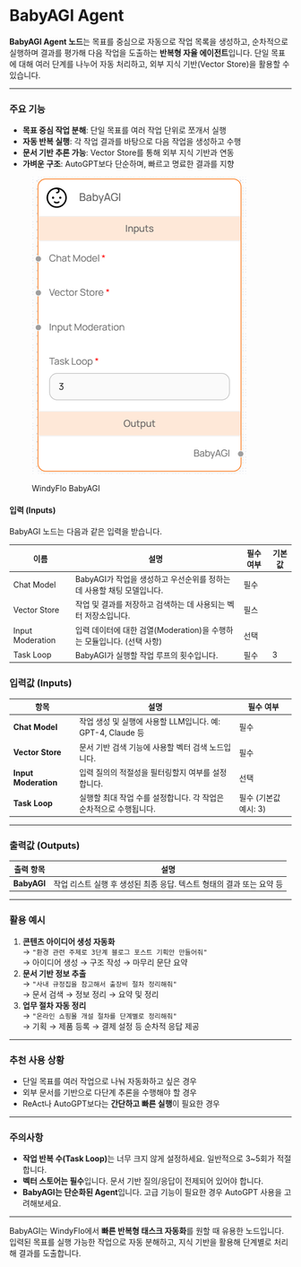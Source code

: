 # BabyAGI Agent

**BabyAGI Agent 노드**는 목표를 중심으로 자동으로 작업 목록을 생성하고, 순차적으로 실행하며 결과를 평가해 다음 작업을 도출하는 **반복형 자율 에이전트**입니다. 단일 목표에 대해 여러 단계를 나누어 자동 처리하고, 외부 지식 기반(Vector Store)을 활용할 수 있습니다.

***

### 주요 기능

* **목표 중심 작업 분해**: 단일 목표를 여러 작업 단위로 쪼개서 실행
* **자동 반복 실행**: 각 작업 결과를 바탕으로 다음 작업을 생성하고 수행
* **문서 기반 추론 가능**: Vector Store를 통해 외부 지식 기반과 연동
* **가벼운 구조**: AutoGPT보다 단순하며, 빠르고 명료한 결과를 지향

<figure><img src="../../../.gitbook/assets/image (69).png" alt=""><figcaption><p>WindyFlo BabyAGI</p></figcaption></figure>

#### 입력 (Inputs)

BabyAGI 노드는 다음과 같은 입력을 받습니다.

| 이름               | 설명                                             | 필수 여부 | 기본값 |
| ---------------- | ---------------------------------------------- | ----- | --- |
| Chat Model       | BabyAGI가 작업을 생성하고 우선순위를 정하는 데 사용할 채팅 모델입니다.    | 필수    |     |
| Vector Store     | 작업 및 결과를 저장하고 검색하는 데 사용되는 벡터 저장소입니다.           | 필스    |     |
| Input Moderation | 입력 데이터에 대한 검열(Moderation)을 수행하는 모듈입니다. (선택 사항) | 선택    |     |
| Task Loop        | BabyAGI가 실행할 작업 루프의 횟수입니다.                     | 필수    | 3   |

### 입력값 (Inputs)

| 항목                   | 설명                                         | 필수 여부          |
| -------------------- | ------------------------------------------ | -------------- |
| **Chat Model**       | 작업 생성 및 실행에 사용할 LLM입니다. 예: GPT-4, Claude 등 | 필수             |
| **Vector Store**     | 문서 기반 검색 기능에 사용할 벡터 검색 노드입니다.              | 필수             |
| **Input Moderation** | 입력 질의의 적절성을 필터링할지 여부를 설정합니다.               | 선택             |
| **Task Loop**        | 실행할 최대 작업 수를 설정합니다. 각 작업은 순차적으로 수행됩니다.     | 필수 (기본값 예시: 3) |

***

### 출력값 (Outputs)

| 출력 항목       | 설명                                        |
| ----------- | ----------------------------------------- |
| **BabyAGI** | 작업 리스트 실행 후 생성된 최종 응답. 텍스트 형태의 결과 또는 요약 등 |

***

### 활용 예시

1. **콘텐츠 아이디어 생성 자동화**\
   → `"환경 관련 주제로 3단계 블로그 포스트 기획안 만들어줘"`\
   → 아이디어 생성 → 구조 작성 → 마무리 문단 요약
2. **문서 기반 정보 추출**\
   → `"사내 규정집을 참고해서 출장비 절차 정리해줘"`\
   → 문서 검색 → 정보 정리 → 요약 및 정리
3. **업무 절차 자동 정리**\
   → `"온라인 쇼핑몰 개설 절차를 단계별로 정리해줘"`\
   → 기획 → 제품 등록 → 결제 설정 등 순차적 응답 제공

***

### 추천 사용 상황

* 단일 목표를 여러 작업으로 나눠 자동화하고 싶은 경우
* 외부 문서를 기반으로 다단계 추론을 수행해야 할 경우
* ReAct나 AutoGPT보다는 **간단하고 빠른 실행**이 필요한 경우

***

### 주의사항

* **작업 반복 수(Task Loop)**&#xB294; 너무 크지 않게 설정하세요. 일반적으로 3\~5회가 적절합니다.
* **벡터 스토어는 필수**입니다. 문서 기반 질의/응답이 전제되어 있어야 합니다.
* **BabyAGI는 단순화된 Agent**입니다. 고급 기능이 필요한 경우 AutoGPT 사용을 고려해보세요.

***

BabyAGI는 WindyFlo에서 **빠른 반복형 태스크 자동화**를 원할 때 유용한 노드입니다. 입력된 목표를 실행 가능한 작업으로 자동 분해하고, 지식 기반을 활용해 단계별로 처리해 결과를 도출합니다.
